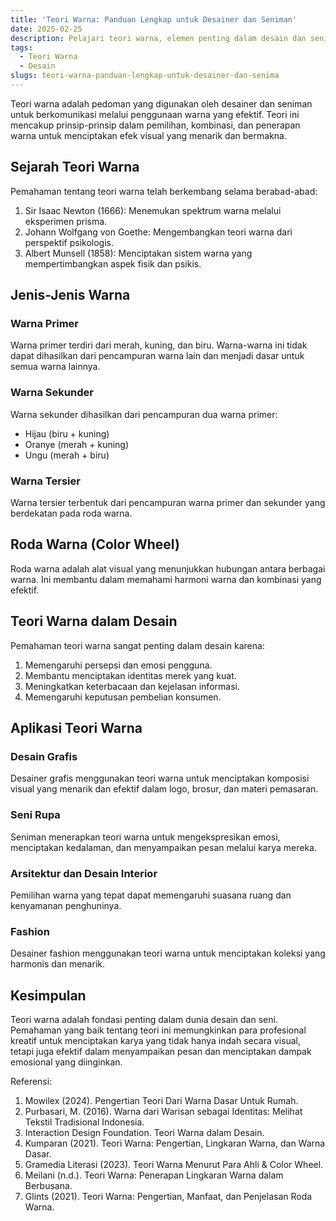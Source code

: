 ```yaml
---
title: 'Teori Warna: Panduan Lengkap untuk Desainer dan Seniman'
date: 2025-02-25
description: Pelajari teori warna, elemen penting dalam desain dan seni. Temukan pengertian, jenis-jenis warna, dan aplikasinya dalam berbagai bidang kreatif.
tags:
  - Teori Warna
  - Desain
slugs: teori-warna-panduan-lengkap-untuk-desainer-dan-senima
---
```


Teori warna adalah pedoman yang digunakan oleh desainer dan seniman untuk berkomunikasi melalui penggunaan warna yang efektif. Teori ini mencakup prinsip-prinsip dalam pemilihan, kombinasi, dan penerapan warna untuk menciptakan efek visual yang menarik dan bermakna.

## Sejarah Teori Warna

Pemahaman tentang teori warna telah berkembang selama berabad-abad:

1. Sir Isaac Newton (1666): Menemukan spektrum warna melalui eksperimen prisma.
2. Johann Wolfgang von Goethe: Mengembangkan teori warna dari perspektif psikologis.
3. Albert Munsell (1858): Menciptakan sistem warna yang mempertimbangkan aspek fisik dan psikis.

## Jenis-Jenis Warna

### Warna Primer

Warna primer terdiri dari merah, kuning, dan biru. Warna-warna ini tidak dapat dihasilkan dari pencampuran warna lain dan menjadi dasar untuk semua warna lainnya.

### Warna Sekunder

Warna sekunder dihasilkan dari pencampuran dua warna primer:

- Hijau (biru + kuning)
- Oranye (merah + kuning)
- Ungu (merah + biru)

### Warna Tersier

Warna tersier terbentuk dari pencampuran warna primer dan sekunder yang berdekatan pada roda warna.

## Roda Warna (Color Wheel)

Roda warna adalah alat visual yang menunjukkan hubungan antara berbagai warna. Ini membantu dalam memahami harmoni warna dan kombinasi yang efektif.

## Teori Warna dalam Desain

Pemahaman teori warna sangat penting dalam desain karena:

1. Memengaruhi persepsi dan emosi pengguna.
2. Membantu menciptakan identitas merek yang kuat.
3. Meningkatkan keterbacaan dan kejelasan informasi.
4. Memengaruhi keputusan pembelian konsumen.

## Aplikasi Teori Warna

### Desain Grafis

Desainer grafis menggunakan teori warna untuk menciptakan komposisi visual yang menarik dan efektif dalam logo, brosur, dan materi pemasaran.

### Seni Rupa

Seniman menerapkan teori warna untuk mengekspresikan emosi, menciptakan kedalaman, dan menyampaikan pesan melalui karya mereka.

### Arsitektur dan Desain Interior

Pemilihan warna yang tepat dapat memengaruhi suasana ruang dan kenyamanan penghuninya.

### Fashion

Desainer fashion menggunakan teori warna untuk menciptakan koleksi yang harmonis dan menarik.

## Kesimpulan

Teori warna adalah fondasi penting dalam dunia desain dan seni. Pemahaman yang baik tentang teori ini memungkinkan para profesional kreatif untuk menciptakan karya yang tidak hanya indah secara visual, tetapi juga efektif dalam menyampaikan pesan dan menciptakan dampak emosional yang diinginkan.

Referensi:

1. Mowilex (2024). Pengertian Teori Dari Warna Dasar Untuk Rumah.
2. Purbasari, M. (2016). Warna dari Warisan sebagai Identitas: Melihat Tekstil Tradisional Indonesia.
3. Interaction Design Foundation. Teori Warna dalam Desain.
4. Kumparan (2021). Teori Warna: Pengertian, Lingkaran Warna, dan Warna Dasar.
5. Gramedia Literasi (2023). Teori Warna Menurut Para Ahli & Color Wheel.
6. Meilani (n.d.). Teori Warna: Penerapan Lingkaran Warna dalam Berbusana.
7. Glints (2021). Teori Warna: Pengertian, Manfaat, dan Penjelasan Roda Warna.
